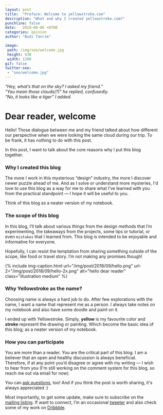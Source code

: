 ```yaml
---
layout: post
title:  "Preface: Welcome to yellowstroke.com"
description: "What and why I created yellowstroke.com?"
punchline: false
date:   2018-09-06 +0700
categories: opinion
author: "Budi Tanrim"

image:
 path: /img/seo/welcome.jpg
 height: 630
 width: 1200
gif: false
twitter-seo: 
 - "seo/welcome.jpg"
---
```


_“Hey, what’s that on the sky? I asked my friend.”_  
_“You mean those clouds(?)” he replied, confusedly._  
_“No, it looks like a tiger”  I added._

# Dear reader, welcome
Hello! Those dialogue between me and my friend talked about how different our perspective when we were looking the same cloud during our trip. To be frank, it has nothing to do with this post.

In this post, I want to talk about the core reasons why I put this blog together.

### Why I created this blog
The more I work in this mysterious “design” industry, the more I discover newer puzzle ahead of me. And as I solve or understand more mysteries, I'd love to use this blog as a way for me to share what I’ve learned with you from the practical standpoint — I hope it will be useful to you.

Think of this blog as a neater version of my notebook.

### The scope of this blog
In this blog, I’ll talk about various things from the design methods that I’m experimenting, the takeaways from the projects, some tips or tutorial, or even `mistakes` that I learned from. This blog is intended to be enjoyable and informative for everyone.
 
Hopefully, I can resist the temptation from sharing something outside of the scope, like food or travel story. I’m not making any promises though!

{% include img-caption.html 
url="/img/post/2018/09/hello.png" 
url-2="/img/post/2018/09/hello-2x.png" 
alt="hello dear reader" 
class="illustration medium" %}

### Why Yellowstroke as the name?
Choosing name is always a hard job to do. After few explorations with the name, I want a name that represent me as a person. I always take notes on my notebook and also have some doodle and paint on it.

I ended up with Yellowstroke. Simply, **yellow** is my favourite color and **stroke** represent the drawing or painting. Which become the basic idea of this blog; as a neater version of my notebook. 

### How you can participate
You are more than a reader. You are the critical part of this blog. I am a believer that an open and healthy discussion is always beneficial. Therefore, if at any point you’d disagree or agree with my writing — I wish to hear from you (I'm still working on the comment system for this blog, so reach me out via email for now).

You can [ask questions][mail-ask], too! And if you think the post is worth sharing, it's always appreciated :)

Most importantly, to get some update, make sure to subscribe on the [mailing listing][mailchimp-budi].
If want to connect, I’m an occasional [tweeter][twitter-budi] and also check some of my work on [Dribbble][dribbble].


[mail-ask]: mailto:buditanrim@gmail.com?subject=Question
[dribbble]: https://dribbble.com/buditanrim
[mailchimp-budi]: http://eepurl.com/cuGqAP
[twitter-budi]: https://twitter.com/buditanrim
